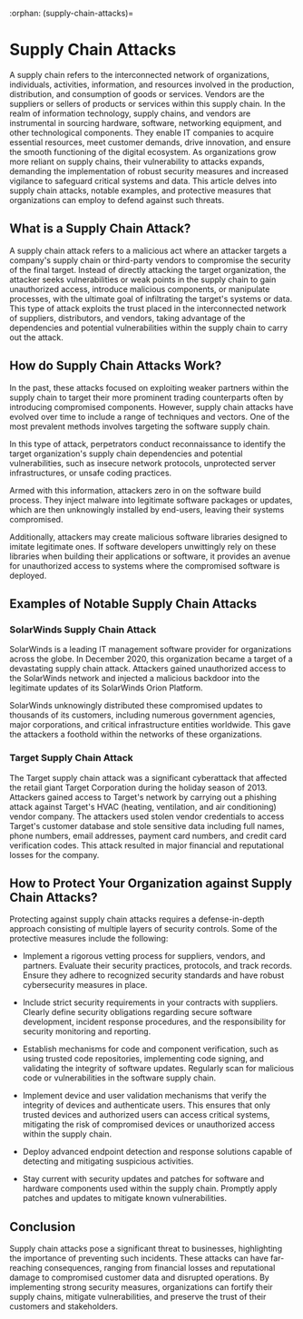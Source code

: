 :orphan:
(supply-chain-attacks)=

# Supply Chain Attacks

A supply chain refers to the interconnected network of organizations, individuals, activities, information, and resources involved in the production, distribution, and consumption of goods or services. Vendors are the suppliers or sellers of products or services within this supply chain. In the realm of information technology, supply chains, and vendors are instrumental in sourcing hardware, software, networking equipment, and other technological components. They enable IT companies to acquire essential resources, meet customer demands, drive innovation, and ensure the smooth functioning of the digital ecosystem. As organizations grow more reliant on supply chains, their vulnerability to attacks expands, demanding the implementation of robust security measures and increased vigilance to safeguard critical systems and data. This article delves into supply chain attacks, notable examples, and protective measures that organizations can employ to defend against such threats.

## What is a Supply Chain Attack?

A supply chain attack refers to a malicious act where an attacker targets a company's supply chain or third-party vendors to compromise the security of the final target. Instead of directly attacking the target organization, the attacker seeks vulnerabilities or weak points in the supply chain to gain unauthorized access, introduce malicious components, or manipulate processes, with the ultimate goal of infiltrating the target's systems or data. This type of attack exploits the trust placed in the interconnected network of suppliers, distributors, and vendors, taking advantage of the dependencies and potential vulnerabilities within the supply chain to carry out the attack.

## How do Supply Chain Attacks Work?

In the past, these attacks focused on exploiting weaker partners within the supply chain to target their more prominent trading counterparts often by introducing compromised components. However, supply chain attacks have evolved over time to include a range of techniques and vectors. One of the most prevalent methods involves targeting the software supply chain.

In this type of attack, perpetrators conduct reconnaissance to identify the target organization's supply chain dependencies and potential vulnerabilities, such as insecure network protocols, unprotected server infrastructures, or unsafe coding practices.

Armed with this information, attackers zero in on the software build process. They inject malware into legitimate software packages or updates, which are then unknowingly installed by end-users, leaving their systems compromised.

Additionally, attackers may create malicious software libraries designed to imitate legitimate ones. If software developers unwittingly rely on these libraries when building their applications or software, it provides an avenue for unauthorized access to systems where the compromised software is deployed.

## Examples of Notable Supply Chain Attacks

### SolarWinds Supply Chain Attack

SolarWinds is a leading IT management software provider for organizations across the globe. In December 2020, this organization became a target of a devastating supply chain attack. Attackers gained unauthorized access to the SolarWinds network and injected a malicious backdoor into the legitimate updates of its SolarWinds Orion Platform. 

SolarWinds unknowingly distributed these compromised updates to thousands of its customers, including numerous government agencies, major corporations, and critical infrastructure entities worldwide. This gave the attackers a foothold within the networks of these organizations.

### Target Supply Chain Attack

The Target supply chain attack was a significant cyberattack that affected the retail giant Target Corporation during the holiday season of 2013. Attackers gained access to Target's network by carrying out a phishing attack against Target's HVAC (heating, ventilation, and air conditioning) vendor company. The attackers used stolen vendor credentials to access Target's customer database and stole sensitive data including full names, phone numbers, email addresses, payment card numbers, and credit card verification codes. This attack resulted in major financial and reputational losses for the company.

## How to Protect Your Organization against Supply Chain Attacks?

Protecting against supply chain attacks requires a defense-in-depth approach consisting of multiple layers of security controls. Some of the protective measures include the following:

* Implement a rigorous vetting process for suppliers, vendors, and partners. Evaluate their security practices, protocols, and track records. Ensure they adhere to recognized security standards and have robust cybersecurity measures in place.

* Include strict security requirements in your contracts with suppliers. Clearly define security obligations regarding secure software development, incident response procedures, and the responsibility for security monitoring and reporting.

* Establish mechanisms for code and component verification, such as using trusted code repositories, implementing code signing, and validating the integrity of software updates. Regularly scan for malicious code or vulnerabilities in the software supply chain.

* Implement device and user validation mechanisms that verify the integrity of devices and authenticate users. This ensures that only trusted devices and authorized users can access critical systems, mitigating the risk of compromised devices or unauthorized access within the supply chain.

* Deploy advanced endpoint detection and response solutions capable of detecting and mitigating suspicious activities.

* Stay current with security updates and patches for software and hardware components used within the supply chain. Promptly apply patches and updates to mitigate known vulnerabilities.

## Conclusion

Supply chain attacks pose a significant threat to businesses, highlighting the importance of preventing such incidents. These attacks can have far-reaching consequences, ranging from financial losses and reputational damage to compromised customer data and disrupted operations. By implementing strong security measures, organizations can fortify their supply chains, mitigate vulnerabilities, and preserve the trust of their customers and stakeholders.